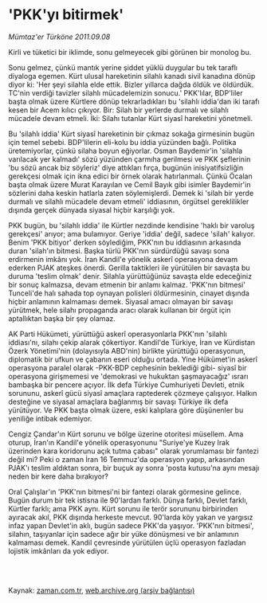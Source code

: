 # 'PKK'yı bitirmek'

*Mümtaz'er Türköne 2011.09.08*

<td class="columnist-detail">
<p>Kirli ve tüketici bir iklimde, sonu gelmeyecek gibi görünen bir monolog bu.</p>
<p>
<div id="haberMetinDiv">
<p> Sonu gelmez, çünkü mantık yerine şiddet yüklü duygular bu tek taraflı diyaloga egemen. Kürt ulusal hareketinin silahlı kanadı sivil kanadına dönüp diyor ki: 'Her şeyi silahla elde ettik. Bizler yıllarca dağda öldük ve öldürdük. TC'nin verdiği tavizler silahlı mücadelemizin sonucu.' PKK'lılar, BDP'liler başta olmak üzere Kürtlere dönüp tekrarladıkları bu 'silahlı iddia'dan iki tarafı kesen bir Acem kılıcı çıkıyor. Bir: Silah bir yerlerde durmalı ve silahlı mücadele devam etmeli. İki: Silahı tutanlar Kürt siyasî hareketini yönetmeli.
<p>Bu 'silahlı iddia' Kürt siyasî hareketinin bir çıkmaz sokağa girmesinin bugün için temel sebebi. BDP'lilerin eli-kolu bu iddia yüzünden bağlı. Politika üretemiyorlar, çünkü silaha boyun eğiyorlar. Osman Baydemir'in 'silahla varılacak yer kalmadı' sözü yüzünden çarmıha gerilmesi ve PKK şeflerinin 'bu sözü ancak biz söyleriz' diye attıkları fırça, bugünün inisiyatifsizliğin gerekçesi olmak için ikna edici bir örnek olarak hatırlanmalı. Çünkü Öcalan başta olmak üzere Murat Karayılan ve Cemil Bayık gibi isimler Baydemir'in sözlerini daha keskin hatlarla zaten söylemişlerdi. Demek ki 'silah bir yerde durmalı ve silahlı mücadele devam etmeli' iddiasının, örgütsel gereklilikler dışında gerçek dünyada siyasal hiçbir karşılığı yok.
<p>PKK bugün, bu 'silahlı iddia' ile Kürtler nezdinde kendisine 'haklı bir varoluş gerekçesi' arıyor; ama bulamıyor. Geriye 'iddia' değil, sadece 'silah' kalıyor. Benim 'PKK bitiyor' derken söylediğim, PKK'nın bu iddiasının arkasında duran 'silah'ın bitmesi. Başka türlü PKK'nın sürdürdüğü savaşı sona erdirmenin imkânı yok. İran Kandil'e yönelik askerî operasyona devam ederken PJAK ateşkes önerdi. Gerilla taktikleri ile yürütülen bir savaşta bu duruma 'teslim olmak' denir. Silahla yürüttüğünüz savaşta elde edeceğiniz bir sonuç kalmazsa, devam etmenin bir anlamı kalmaz. 'PKK'nın bitmesi' Tunceli'de halı sahada top oynayan polisleri öldürmesinin, cinayet dışında hiçbir anlamının kalmaması demek. Siyasal amacı olmayan bir savaşı yürütmek, hele silahı propaganda aracı olarak kullanan bir örgüt için aptallıktan başka bir şey olamaz.
<p>AK Parti Hükümeti, yürüttüğü askerî operasyonlarla PKK'nın 'silahlı iddiası'nı, silahı çekip alarak çökertiyor. Kandil'de Türkiye, İran ve Kürdistan Özerk Yönetimi'nin (dolayısıyla ABD'nin) birlikte yürüttüğü operasyonun, diplomatik bir ufkun ve çabanın eseri olduğu ortada. Yine Hükümet'in askerî operasyona paralel olarak -PKK-BDP cephesinin beklediği gibi- siyasî bir operasyona girişmemesi ve 'demokrasi ve hukuktan şaşmayacağız' ısrarı bambaşka bir pencere açıyor. İlk defa Türkiye Cumhuriyeti Devleti, etnik sorununu, askerî gücü siyasî amaçlara raptederek çözmeye çalışıyor. Halkın desteğine ve siyasal amaçlara bağlanmış bir savaşı Türkiye ilk defa yürütüyor. Ve PKK başta olmak üzere, eski kalıplara göre düşünenler bu yeniliğe intibak edemiyor.
<p>Cengiz Çandar'ın Kürt sorunu ve bölge üzerine otoritesi müsellem. Ama oturup, İran'ın Kandil'e yönelik operasyonunu "Suriye'ye Kuzey Irak üzerinden kara koridorunu açık tutma çabası" olarak yorumlaması bir fantezi değil mi? Peki o zaman İran 16 Temmuz'da operasyon yapıp, arkasından PJAK'ı teslim aldıktan sonra, bir buçuk ay sonra 'posta kutusu'na aynı mesajı neden bir kere daha bırakıyor?
<p>Oral Çalışlar'ın 'PKK'nın bitmesi'ni bir fantezi olarak görmesine gelince. Bugün durum bir tek istisna ile 90'lardan farklı. Dünya farklı, Devlet farklı, Kürtler farklı; ama PKK aynı. Kürt sorunu ile terör sorununu birbirinden ayıracak akıl, PKK dışında herkeste mevcut. 90'larda köy yakan ve yargısız infaz yapan Devlet'in aklı, bugün sadece PKK'da yaşıyor. 'PKK'nın bitmesi', silahın, taşıyanlar için sadece ağır bir yüke dönüşmesi ve bir anlamının kalmaması demek. Kandil çevresinde yürütülen üçlü operasyon fazladan lojistik imkânları da yok ediyor. </p></p></p></p></p></p></div>
</p>


<p><br>
		 </br></p></td>

Kaynak: [zaman.com.tr](http://zaman.com.tr/yazar.do?yazino=1177498), [web.archive.org (arşiv bağlantısı)](http://web.archive.org/web/20111229035440/http://zaman.com.tr/yazar.do?yazino=1177498)
